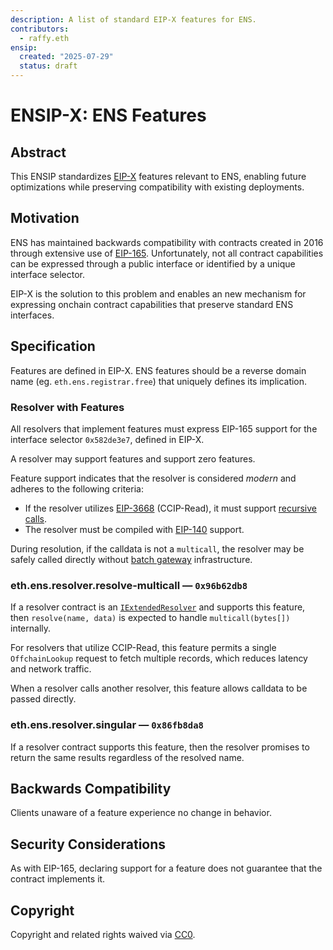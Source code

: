 ```yaml
---
description: A list of standard EIP-X features for ENS.
contributors:
  - raffy.eth
ensip:
  created: "2025-07-29"
  status: draft
---
```


# ENSIP-X: ENS Features

## Abstract

This ENSIP standardizes [EIP-X](https://eips.ethereum.org/EIPS/eip-x) features relevant to ENS, enabling future optimizations while preserving compatibility with existing deployments.

## Motivation

ENS has maintained backwards compatibility with contracts created in 2016 through extensive use of [EIP-165](https://eips.ethereum.org/EIPS/eip-165).  Unfortunately, not all contract capabilities can be expressed through a public interface or identified by a unique interface selector.

EIP-X is the solution to this problem and enables an new mechanism for expressing onchain contract capabilities that preserve standard ENS interfaces.

## Specification

Features are defined in EIP-X.  ENS features should be a reverse domain name (eg. `eth.ens.registrar.free`) that uniquely defines its implication.

### Resolver with Features

All resolvers that implement features must express EIP-165 support for the interface selector `0x582de3e7`, defined in EIP-X.  

A resolver may support features and support zero features.

Feature support indicates that the resolver is considered *modern* and adheres to the following criteria:

* If the resolver utilizes [EIP-3668](https://eips.ethereum.org/EIPS/eip-3668) (CCIP-Read), it must support [recursive calls](https://eips.ethereum.org/EIPS/eip-3668#recursive-calls-in-ccip-aware-contracts).
* The resolver must be compiled with [EIP-140](https://eips.ethereum.org/EIPS/eip-140) support.

During resolution, if the calldata is not a `multicall`, the resolver may be safely called directly without [batch gateway](./21) infrastructure.

### <a name="eth.ens.resolver.extended.multicall">eth.ens.resolver.resolve-multicall &mdash; `0x96b62db8`</a>

If a resolver contract is an [`IExtendedResolver`](./10) and supports this feature, then `resolve(name, data)` is expected to handle `multicall(bytes[])` internally.

For resolvers that utilize CCIP-Read, this feature permits a single `OffchainLookup` request to fetch multiple records, which reduces latency and network traffic.

When a resolver calls another resolver, this feature allows calldata to be passed directly.

### <a name="eth.ens.resolver.singular">eth.ens.resolver.singular &mdash;  `0x86fb8da8`</a>

If a resolver contract supports this feature, then the resolver promises to return the same results regardless of the resolved name.

## Backwards Compatibility

Clients unaware of a feature experience no change in behavior.

## Security Considerations

As with EIP-165, declaring support for a feature does not guarantee that the contract implements it.

## Copyright

Copyright and related rights waived via [CC0](https://creativecommons.org/publicdomain/zero/1.0/).
